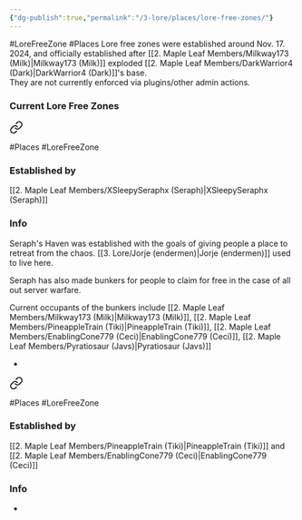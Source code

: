 ```yaml
---
{"dg-publish":true,"permalink":"/3-lore/places/lore-free-zones/"}
---
```


#LoreFreeZone #Places 
Lore free zones were established around Nov. 17. 2024, and officially established after [[2. Maple Leaf Members/Milkway173 (Milk)\|Milkway173 (Milk)]] exploded [[2. Maple Leaf Members/DarkWarrior4 (Dark)\|DarkWarrior4 (Dark)]]'s base.  
They are not currently enforced via plugins/other admin actions.
### Current Lore Free Zones

<div class="transclusion internal-embed is-loaded"><a class="markdown-embed-link" href="/3-lore/places/seraph-s-haven/" aria-label="Open link"><svg xmlns="http://www.w3.org/2000/svg" width="24" height="24" viewBox="0 0 24 24" fill="none" stroke="currentColor" stroke-width="2" stroke-linecap="round" stroke-linejoin="round" class="svg-icon lucide-link"><path d="M10 13a5 5 0 0 0 7.54.54l3-3a5 5 0 0 0-7.07-7.07l-1.72 1.71"></path><path d="M14 11a5 5 0 0 0-7.54-.54l-3 3a5 5 0 0 0 7.07 7.07l1.71-1.71"></path></svg></a><div class="markdown-embed">




#Places #LoreFreeZone 
### Established by
[[2. Maple Leaf Members/XSleepySeraphx (Seraph)\|XSleepySeraphx (Seraph)]]  
### Info
Seraph's Haven was established with the goals of giving people a place to retreat from the chaos. 
[[3. Lore/Jorje (endermen)\|Jorje (endermen)]] used to live here.

Seraph has also made bunkers for people to claim for free in the case of all out server warfare.

Current occupants of the bunkers include [[2. Maple Leaf Members/Milkway173 (Milk)\|Milkway173 (Milk)]], [[2. Maple Leaf Members/PineappleTrain (Tiki)\|PineappleTrain (Tiki)]], [[2. Maple Leaf Members/EnablingCone779 (Ceci)\|EnablingCone779 (Ceci)]], [[2. Maple Leaf Members/Pyratiosaur (Javs)\|Pyratiosaur (Javs)]]


</div></div>

-

<div class="transclusion internal-embed is-loaded"><a class="markdown-embed-link" href="/3-lore/places/tiki-and-ceci-s/" aria-label="Open link"><svg xmlns="http://www.w3.org/2000/svg" width="24" height="24" viewBox="0 0 24 24" fill="none" stroke="currentColor" stroke-width="2" stroke-linecap="round" stroke-linejoin="round" class="svg-icon lucide-link"><path d="M10 13a5 5 0 0 0 7.54.54l3-3a5 5 0 0 0-7.07-7.07l-1.72 1.71"></path><path d="M14 11a5 5 0 0 0-7.54-.54l-3 3a5 5 0 0 0 7.07 7.07l1.71-1.71"></path></svg></a><div class="markdown-embed">




#Places #LoreFreeZone 
### Established by 
[[2. Maple Leaf Members/PineappleTrain (Tiki)\|PineappleTrain (Tiki)]] and [[2. Maple Leaf Members/EnablingCone779 (Ceci)\|EnablingCone779 (Ceci)]]
### Info


</div></div>

-
